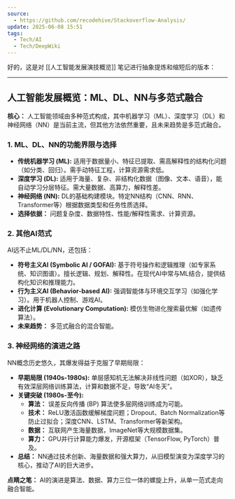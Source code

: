 ```yaml
---
source:
  - https://github.com/recodehive/Stackoverflow-Analysis/
update: 2025-06-08 15:51
tags:
  - Tech/AI
  - Tech/DeepWiki
---
```

好的，这是对 [[人工智能发展演技概览]] 笔记进行抽象提炼和缩短后的版本：

---

## 人工智能发展概览：ML、DL、NN与多范式融合

**核心：** 人工智能领域由多种范式构成，其中机器学习（ML）、深度学习（DL）和神经网络（NN）是当前主流，但其他方法依然重要，且未来趋势是多范式融合。

### 1. ML、DL、NN的功能界限与选择

*   **传统机器学习 (ML):** 适用于数据量小、特征已提取、需高解释性的结构化问题（如分类、回归）。需手动特征工程，计算资源需求低。
*   **深度学习 (DL):** 适用于海量、复杂、非结构化数据（图像、文本、语音），能自动学习分层特征。需大量数据、高算力，解释性差。
*   **神经网络 (NN):** DL的基础构建模块。特定NN结构（CNN、RNN、Transformer等）根据数据类型和任务性质选择。
*   **选择依据：** 问题复杂度、数据特性、性能/解释性需求、计算资源。

### 2. 其他AI范式

AI远不止ML/DL/NN，还包括：

*   **符号主义AI (Symbolic AI / GOFAI):** 基于符号操作和逻辑推理（如专家系统、知识图谱）。擅长逻辑、规划、解释性。在现代AI中常与ML结合，提供结构化知识和推理能力。
*   **行为主义AI (Behavior-based AI):** 强调智能体与环境交互学习（如强化学习）。用于机器人控制、游戏AI。
*   **进化计算 (Evolutionary Computation):** 模仿生物进化搜索最优解（如遗传算法）。
*   **未来趋势：** 多范式融合的混合智能。

### 3. 神经网络的演进之路

NN概念历史悠久，其爆发得益于克服了早期局限：

*   **早期局限 (1940s-1980s):** 单层感知机无法解决非线性问题（如XOR），缺乏有效深层网络训练算法，计算和数据不足，导致“AI冬天”。
*   **关键突破 (1980s-至今):**
    *   **算法：** 误差反向传播 (BP) 算法使多层网络训练成为可能。
    *   **技术：** ReLU激活函数缓解梯度问题；Dropout、Batch Normalization等防止过拟合；深度CNN、LSTM、Transformer等新架构。
    *   **数据：** 互联网产生海量数据，ImageNet等大规模数据集。
    *   **算力：** GPU并行计算能力爆发，开源框架（TensorFlow, PyTorch）普及。
*   **总结：** NN通过技术创新、海量数据和强大算力，从旧模型演变为深度学习的核心，推动了AI的巨大进步。

**点睛之笔：** AI的演进是算法、数据、算力三位一体的螺旋上升，从单一范式走向融合智能。
